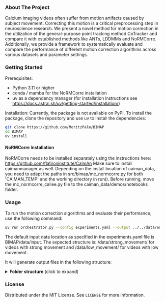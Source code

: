 ### About The Project

Calcium imaging videos often suffer from motion artifacts caused by subject movement. 
Correcting this motion is a critical preprocessing step in neuroscience research.
We present a novel method for motion correction in the utilization of the 
general-purpose point tracking method CoTracker 
and compare it with established methods like ANTs, LDDMMs and NoRMCorre.
Additionally, we provide a framework to systematically evaluate and compare the 
performance of different motion correction algorithms across various datasets and parameter settings.

### Getting Started
Prerequisites:
- Python 3.11 or higher
- conda / mamba for the NoRMCorre installation
- uv as a dependency manager (for installation instructions see https://docs.astral.sh/uv/getting-started/installation/)

Installation:
Currently, the package is not available on PyPI.
To install the package, clone the repository and use uv to install the dependencies:
```bash
git clone https://github.com/MoritzPalm/BIMAP
cd BIMAP
uv install
```
#### NoRMCorre Installation
NoRMCorre needs to be installed separately using the instructions here: https://github.com/flatironinstitute/CaImAn
Make sure to install caimanmanager as well. 
Depending on the install location of caiman_data, you need to adapt the paths in src/bimap/mc_normcorre.py for both 'CAIMAN_TEMP' and the working directory in run().
Before running, move the mc_normcorre_callee.py file to the caiman_data/demos/notebooks folder.

### Usage
To run the motion correction algorithms and evaluate their performance, use the following command:
```bash
uv run orchestrator.py --config experiments.yaml --output ../../data/output
```
The default input data location as specified in the experiments.yaml file is BIMAP/data/input.
The expected structure is: /data/strong_movement/ for videos with strong movement and /data/low_movement/ for videos with low movement.

It will generate output files in the following structure: 
<details>
<summary><strong>Folder structure</strong> (click to expand)</summary>

```text
output/
└── <method>/                  # ants, normcorre, cotracker, lddmms
    └── <experiment>/          # template_index, gaussian_filtering, ...
        ├── low/               # low-motion recordings
        │   └── vX/
        │       └── run_<UUID>/
        │           ├── config.json
        │           ├── result.json
        │           └── artifacts/
        │               └── filename.(tif|mp4)
        └── strong/            # strong-motion recordings
            └── vX/
                └── run_<UUID>/
                    ├── config.json
                    ├── result.json
                    └── artifacts/
                        └── filename.(tif|mp4)
```
</details>

### License
Distributed under the MIT License. See `LICENSE` for more information.




